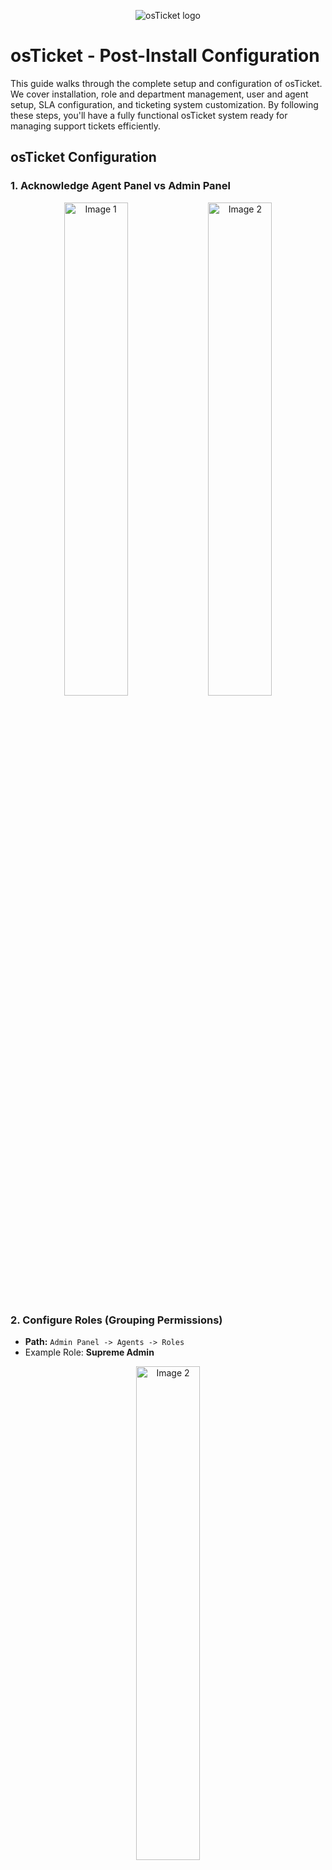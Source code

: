 <p align="center">
<img src="https://i.imgur.com/Clzj7Xs.png" alt="osTicket logo"/>
</p>

<h1>osTicket - Post-Install Configuration</h1>

This guide walks through the complete setup and configuration of osTicket. We cover installation, role and department management, user and agent setup, SLA configuration, and ticketing system customization. By following these steps, you'll have a fully functional osTicket system ready for managing support tickets efficiently.  


## osTicket Configuration  

### 1. Acknowledge Agent Panel vs Admin Panel
<p align="center">
  <img src="https://i.imgur.com/Csb96vB.png" alt="Image 1" width="45%"/>
  <img src="https://i.imgur.com/1f4HXRM.png" alt="Image 2" width="45%"/>
</p>

### 2. Configure Roles (Grouping Permissions)  
- **Path:** `Admin Panel -> Agents -> Roles`  
- Example Role: **Supreme Admin**
<p align="center">  
  <img src="https://i.imgur.com/sEOyAZG.png" alt="Image 2" width="45%"/>
    
</p>  

### 3. Configure Departments (Ticket Visibility)  
- **Path:** `Admin Panel -> Agents -> Departments`  
- Example Department: **SysAdmins**  
<p align="center">  
  <img src="https://i.imgur.com/P9pn9fq.png" alt="Image 2" width="45%"/>
    
</p> 

### 4. Configure Teams  
- **Path:** `Admin Panel -> Agents -> Teams`  
- Teams allow agents from different departments to collaborate.  
- Example Team: **Online Banking**
<p align="center">  
  <img src="https://i.imgur.com/sdpf4zl.png" alt="Image 2" width="45%"/>
    
</p> 

### 5. Allow Anyone to Create Tickets  
- **Path:** `Admin Panel -> Settings -> User Settings`  
- **Uncheck:** "Unregistered users can create tickets"  
- **Enable:** "Registration Required" (Users must register and log in to create tickets)  

### 6. Configure Agents (Workers)  
- **Path:** `Admin Panel -> Agents -> Add New`  
- Example Agents:  
  - **Jane** (Dept: SysAdmins)  
  - **John** (Dept: Support)  

### 7. Configure Users (Customers)  
- **Path:** `Agent Panel -> Users -> Add New`  
- Example Users:  
  - **Karen**  
  - **Ken**  

### 8. Configure SLA (Service Level Agreement)  
- **Path:** `Admin Panel -> Manage -> SLA`  
- Example SLAs:  
  - **Sev-A** (Grace Period: **1 hour**, Schedule: **24/7**)  
  - **Sev-B** (Grace Period: **4 hours**, Schedule: **24/7**)  
  - **Sev-C** (Grace Period: **8 hours**, Schedule: **Business Hours**)  

### 9. Configure Help Topics (Ticket Categories)  
- **Path:** `Admin Panel -> Manage -> Help Topics`  
- Example Help Topics:  
  - **Business Critical Outage**  
  - **Personal Computer Issues**  
  - **Equipment Request**  
  - **Password Reset**  
  - **Other**  

